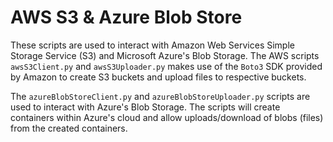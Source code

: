 # AWS S3 & Azure Blob Store
These scripts are used to interact with Amazon Web Services Simple Storage Service (S3) and Microsoft Azure's Blob Storage. 
The AWS scripts `awsS3Client.py` and `awsS3Uploader.py` makes use of the `Boto3` SDK provided by Amazon to create S3 buckets and upload files to respective buckets. 

The `azureBlobStoreClient.py` and `azureBlobStoreUploader.py` scripts are used to interact with Azure's Blob Storage. The scripts will create containers within Azure's cloud and allow uploads/download of blobs (files) from the created containers. 